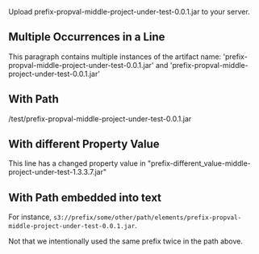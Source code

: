 Upload prefix-propval-middle-project-under-test-0.0.1.jar to your server.

## Multiple Occurrences in a Line

This paragraph contains multiple instances of the artifact name: 'prefix-propval-middle-project-under-test-0.0.1.jar' and 'prefix-propval-middle-project-under-test-0.0.1.jar'

## With Path

/test/prefix-propval-middle-project-under-test-0.0.1.jar

## With different Property Value

This line has a changed property value in "prefix-different_value-middle-project-under-test-1.3.3.7.jar"

## With Path embedded into text

For instance, `s3://prefix/some/other/path/elements/prefix-propval-middle-project-under-test-0.0.1.jar`.

Not that we intentionally used the same prefix twice in the path above.